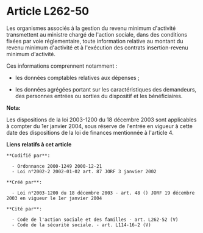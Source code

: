 # Article L262-50

Les organismes associés à la gestion du revenu minimum d'activité transmettent au ministre chargé de l'action sociale, dans
des conditions fixées par voie réglementaire, toute information relative au montant du revenu minimum d'activité et à
l'exécution des contrats insertion-revenu minimum d'activité.

Ces informations comprennent notamment :

- les données comptables relatives aux dépenses ;

- les données agrégées portant sur les caractéristiques des demandeurs, des personnes entrées ou sorties du dispositif et les
bénéficiaires.

**Nota:**

Les dispositions de la loi 2003-1200 du 18 décembre 2003 sont applicables à compter du 1er janvier 2004, sous réserve de
l'entrée en vigueur à cette date des dispositions de la loi de finances mentionnée à l'article 4.

**Liens relatifs à cet article**

	**Codifié par**:

	  - Ordonnance 2000-1249 2000-12-21
	  - Loi n°2002-2 2002-01-02 art. 87 JORF 3 janvier 2002

	**Créé par**:

	  - Loi n°2003-1200 du 18 décembre 2003 - art. 48 () JORF 19 décembre 2003 en vigueur le 1er janvier 2004

	**Cité par**:

	  - Code de l'action sociale et des familles - art. L262-52 (V)
	  - Code de la sécurité sociale. - art. L114-16-2 (V)
